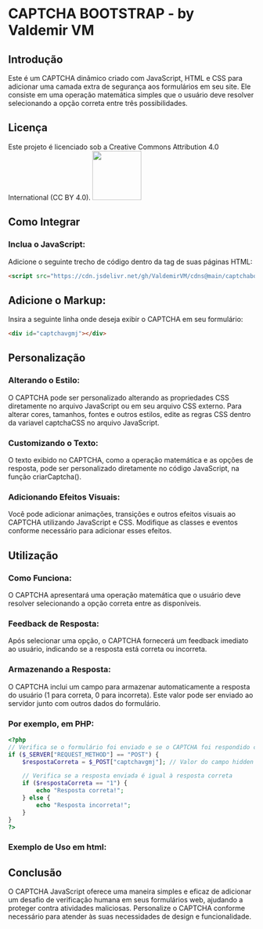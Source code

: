# CAPTCHA BOOTSTRAP - by Valdemir VM
## Introdução
Este é um CAPTCHA dinâmico criado com JavaScript, HTML e CSS para adicionar uma camada extra de segurança aos formulários em seu site. Ele consiste em uma operação matemática simples que o usuário deve resolver selecionando a opção correta entre três possibilidades.

## Licença
Este projeto é licenciado sob a Creative Commons Attribution 4.0 International (CC BY 4.0).
<a href="https://creativecommons.org/licenses/by/4.0/" target="_blank"><img loading="lazy" src="https://mirrors.creativecommons.org/presskit/buttons/88x31/png/by.png" target="_blank" width="100"></a>

## Como Integrar
### Inclua o JavaScript:
Adicione o seguinte trecho de código dentro da tag <head> de suas páginas HTML:
```html
<script src="https://cdn.jsdelivr.net/gh/ValdemirVM/cdns@main/captchabootstrap.js"></script>
```

## Adicione o Markup:
Insira a seguinte linha onde deseja exibir o CAPTCHA em seu formulário:
```html
<div id="captchavgmj"></div>
```
## Personalização
### Alterando o Estilo:
O CAPTCHA pode ser personalizado alterando as propriedades CSS diretamente no arquivo JavaScript ou em seu arquivo CSS externo.
Para alterar cores, tamanhos, fontes e outros estilos, edite as regras CSS dentro da variavel captchaCSS no arquivo JavaScript.
### Customizando o Texto:
O texto exibido no CAPTCHA, como a operação matemática e as opções de resposta, pode ser personalizado diretamente no código JavaScript, na função criarCaptcha().
### Adicionando Efeitos Visuais:
Você pode adicionar animações, transições e outros efeitos visuais ao CAPTCHA utilizando JavaScript e CSS. Modifique as classes e eventos conforme necessário para adicionar esses efeitos.

## Utilização
### Como Funciona:
O CAPTCHA apresentará uma operação matemática que o usuário deve resolver selecionando a opção correta entre as disponíveis.
### Feedback de Resposta:
Após selecionar uma opção, o CAPTCHA fornecerá um feedback imediato ao usuário, indicando se a resposta está correta ou incorreta.
### Armazenando a Resposta:
O CAPTCHA inclui um campo <input type="hidden" id="captchavgmj" name="captchavgmj" value=""> para armazenar automaticamente a resposta do usuário (1 para correta, 0 para incorreta). Este valor pode ser enviado ao servidor junto com outros dados do formulário.

### Por exemplo, em PHP:
```php
<?php
// Verifica se o formulário foi enviado e se o CAPTCHA foi respondido corretamente
if ($_SERVER["REQUEST_METHOD"] == "POST") {
    $respostaCorreta = $_POST["captchavgmj"]; // Valor do campo hidden com a resposta correta

    // Verifica se a resposta enviada é igual à resposta correta
    if ($respostaCorreta == "1") {
        echo "Resposta correta!";
    } else {
        echo "Resposta incorreta!";
    }
}
?>
```
### Exemplo de Uso em html:


## Conclusão
O CAPTCHA JavaScript oferece uma maneira simples e eficaz de adicionar um desafio de verificação humana em seus formulários web, ajudando a proteger contra atividades maliciosas. Personalize o CAPTCHA conforme necessário para atender às suas necessidades de design e funcionalidade.


